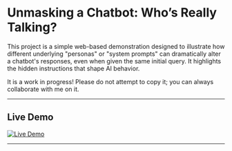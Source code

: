 # Unmasking a Chatbot: Who’s Really Talking?

This project is a simple web-based demonstration designed to illustrate how different underlying "personas" or "system prompts" can dramatically alter a chatbot's responses, even when given the same initial query. It highlights the hidden instructions that shape AI behavior.

It is a work in progress! Please do not attempt to copy it; you can always collaborate with me on it. 

---

## Live Demo

<a href="https://technejad.github.io/chatbot_demo/" target="_blank">
<img src="https://static.streamlit.io/badges/streamlit_badge_black_white.svg" alt="Live Demo"/>
</a>

---
